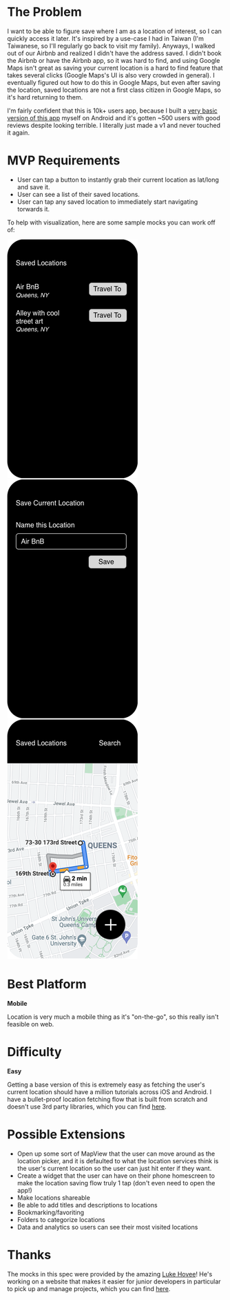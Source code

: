 # The Problem
I want to be able to figure save where I am as a location of interest, so I can quickly access it later. It's inspired by a use-case I had in Taiwan (I'm Taiwanese, so I'll regularly go back to visit my family). Anyways, I walked out of our Airbnb and realized I didn't have the address saved. I didn't book the Airbnb or have the Airbnb app, so it was hard to find, and using Google Maps isn't great as saving your current location is a hard to find feature that takes several clicks (Google Maps's UI is also very crowded in general). I eventually figured out how to do this in Google Maps, but even after saving the location, saved locations are not a first class citizen in Google Maps, so it's hard returning to them.

I'm fairly confident that this is 10k+ users app, because I built a [very basic version of this app](https://github.com/Gear61/Location-Manager) myself on Android and it's gotten ~500 users with good reviews despite looking terrible. I literally just made a v1 and never touched it again.

# MVP Requirements
- User can tap a button to instantly grab their current location as lat/long and save it.
- User can see a list of their saved locations.
- User can tap any saved location to immediately start navigating torwards it.

To help with visualization, here are some sample mocks you can work off of:

![Homepage](./media/location_manager_saved_locations.png)
![Name Location](./media/location_manager_save_current_location.png)
![Navigation](./media/location_manager_travel_to.png)

# Best Platform
**Mobile**

Location is very much a mobile thing as it's "on-the-go", so this really isn't feasible on web.

# Difficulty
**Easy**

Getting a base version of this is extremely easy as fetching the user's current location should have a million tutorials across iOS and Android. I have a bullet-proof location fetching flow that is built from scratch and doesn't use 3rd party libraries, which you can find [here](https://github.com/Gear61/Instafood).

# Possible Extensions
- Open up some sort of MapView that the user can move around as the location picker, and it is defaulted to what the location services think is the user's current location so the user can just hit enter if they want.
- Create a widget that the user can have on their phone homescreen to make the location saving flow truly 1 tap (don't even need to open the app!)
- Make locations shareable
- Be able to add titles and descriptions to locations
- Bookmarking/favoriting
- Folders to categorize locations
- Data and analytics so users can see their most visited locations

# Thanks
The mocks in this spec were provided by the amazing [Luke Hovee](https://www.linkedin.com/in/luke-hovee-2433b7b4/)! He's working on a website that makes it easier for junior developers in particular to pick up and manage projects, which you can find [here](https://www.projects-for-devs.com/#/).
